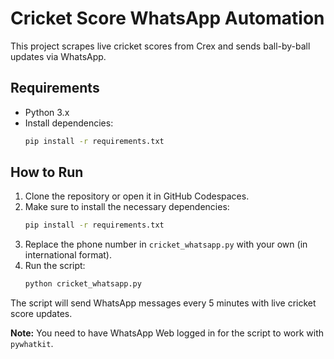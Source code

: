
# Cricket Score WhatsApp Automation

This project scrapes live cricket scores from Crex and sends ball-by-ball updates via WhatsApp.

## Requirements

- Python 3.x
- Install dependencies:
  ```bash
  pip install -r requirements.txt
  ```

## How to Run

1. Clone the repository or open it in GitHub Codespaces.
2. Make sure to install the necessary dependencies:
   ```bash
   pip install -r requirements.txt
   ```
3. Replace the phone number in `cricket_whatsapp.py` with your own (in international format).
4. Run the script:
   ```bash
   python cricket_whatsapp.py
   ```

The script will send WhatsApp messages every 5 minutes with live cricket score updates.

**Note:** You need to have WhatsApp Web logged in for the script to work with `pywhatkit`.
